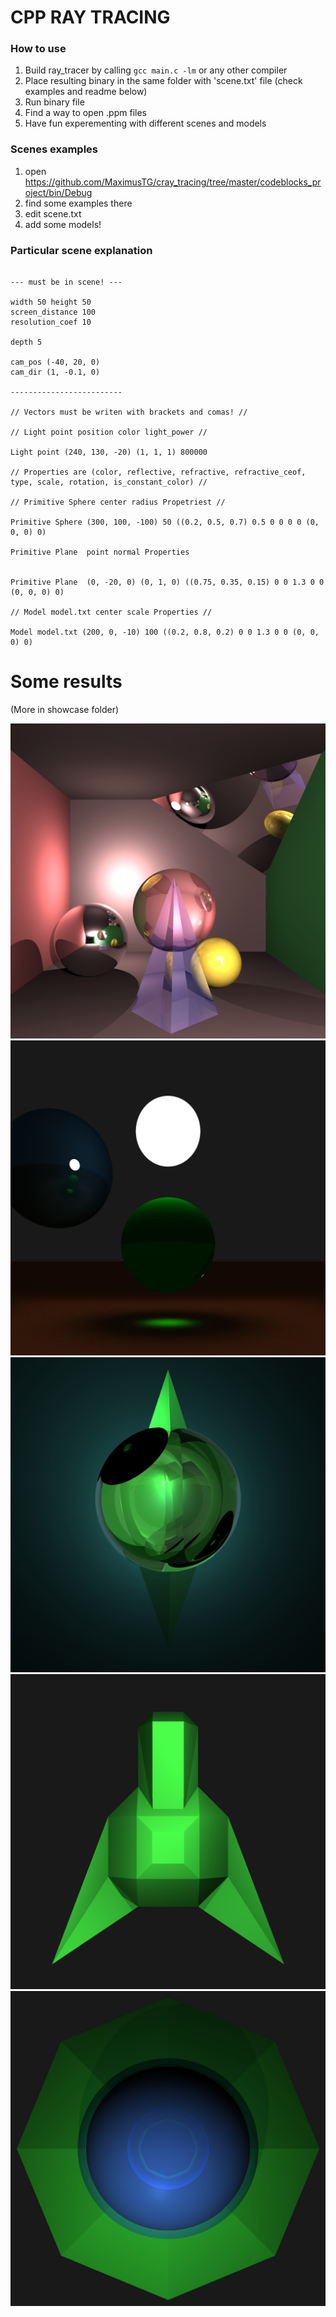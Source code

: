 # CPP RAY TRACING

### How to use
1. Build ray_tracer by calling ```gcc main.c -lm``` or any other compiler
2. Place resulting binary in the same folder with 'scene.txt' file (check examples and readme below)
3. Run binary file
4. Find a way to open .ppm files
5. Have fun experementing with different scenes and models

### Scenes examples
1. open https://github.com/MaximusTG/cray_tracing/tree/master/codeblocks_project/bin/Debug
2. find some examples there
3. edit scene.txt
4. add some models!

### Particular scene explanation
```

--- must be in scene! ---

width 50 height 50
screen_distance 100
resolution_coef 10

depth 5

cam_pos (-40, 20, 0)
cam_dir (1, -0.1, 0)

-------------------------

// Vectors must be writen with brackets and comas! //

// Light point position color light_power //

Light point (240, 130, -20) (1, 1, 1) 800000

// Properties are (color, reflective, refractive, refractive_ceof, type, scale, rotation, is_constant_color) //

// Primitive Sphere center radius Propetriest //

Primitive Sphere (300, 100, -100) 50 ((0.2, 0.5, 0.7) 0.5 0 0 0 0 (0, 0, 0) 0)

Primitive Plane  point normal Properties


Primitive Plane  (0, -20, 0) (0, 1, 0) ((0.75, 0.35, 0.15) 0 0 1.3 0 0 (0, 0, 0) 0)

// Model model.txt center scale Properties //

Model model.txt (200, 0, -10) 100 ((0.2, 0.8, 0.2) 0 0 1.3 0 0 (0, 0, 0) 0)
```
# Some results
(More in showcase folder)

![top](https://github.com/KingCakeTheFruity/cray_tracing/blob/master/showcase/showcase.jpg)
![lens](https://github.com/KingCakeTheFruity/cray_tracing/blob/master/showcase/green_lens.png)
![cry1](https://github.com/KingCakeTheFruity/cray_tracing/blob/master/showcase/crystal_1.jpg)
![ship](https://github.com/KingCakeTheFruity/cray_tracing/blob/master/showcase/ship.png)
![ufo](https://github.com/KingCakeTheFruity/cray_tracing/blob/master/showcase/ufo.jpg)
